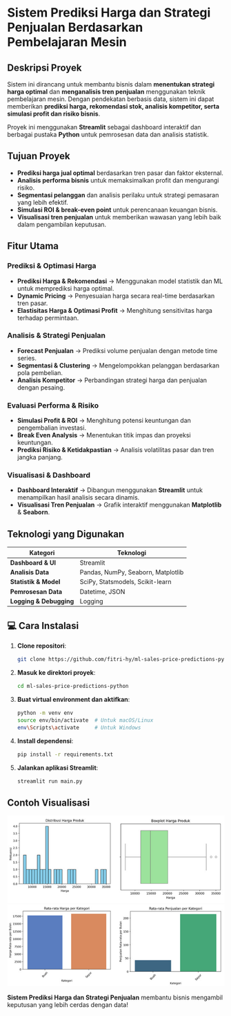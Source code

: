 # Sistem Prediksi Harga dan Strategi Penjualan Berdasarkan Pembelajaran Mesin  

## Deskripsi Proyek  
Sistem ini dirancang untuk membantu bisnis dalam **menentukan strategi harga optimal** dan **menganalisis tren penjualan** menggunakan teknik pembelajaran mesin. Dengan pendekatan berbasis data, sistem ini dapat memberikan **prediksi harga, rekomendasi stok, analisis kompetitor, serta simulasi profit dan risiko bisnis**.  

Proyek ini menggunakan **Streamlit** sebagai dashboard interaktif dan berbagai pustaka **Python** untuk pemrosesan data dan analisis statistik.  

## Tujuan Proyek  
- **Prediksi harga jual optimal** berdasarkan tren pasar dan faktor eksternal.  
- **Analisis performa bisnis** untuk memaksimalkan profit dan mengurangi risiko.  
- **Segmentasi pelanggan** dan analisis perilaku untuk strategi pemasaran yang lebih efektif.  
- **Simulasi ROI & break-even point** untuk perencanaan keuangan bisnis.  
- **Visualisasi tren penjualan** untuk memberikan wawasan yang lebih baik dalam pengambilan keputusan.  

## Fitur Utama  

### **Prediksi & Optimasi Harga**  
- **Prediksi Harga & Rekomendasi** → Menggunakan model statistik dan ML untuk memprediksi harga optimal.  
- **Dynamic Pricing** → Penyesuaian harga secara real-time berdasarkan tren pasar.  
- **Elastisitas Harga & Optimasi Profit** → Menghitung sensitivitas harga terhadap permintaan.  

### **Analisis & Strategi Penjualan**  
- **Forecast Penjualan** → Prediksi volume penjualan dengan metode time series.  
- **Segmentasi & Clustering** → Mengelompokkan pelanggan berdasarkan pola pembelian.  
- **Analisis Kompetitor** → Perbandingan strategi harga dan penjualan dengan pesaing.  

### **Evaluasi Performa & Risiko**  
- **Simulasi Profit & ROI** → Menghitung potensi keuntungan dan pengembalian investasi.  
- **Break Even Analysis** → Menentukan titik impas dan proyeksi keuntungan.  
- **Prediksi Risiko & Ketidakpastian** → Analisis volatilitas pasar dan tren jangka panjang.  

### **Visualisasi & Dashboard**  
- **Dashboard Interaktif** → Dibangun menggunakan **Streamlit** untuk menampilkan hasil analisis secara dinamis.  
- **Visualisasi Tren Penjualan** → Grafik interaktif menggunakan **Matplotlib** & **Seaborn**.  

## Teknologi yang Digunakan  

| **Kategori**     | **Teknologi** |
|-----------------|--------------|
| **Dashboard & UI** | Streamlit |
| **Analisis Data** | Pandas, NumPy, Seaborn, Matplotlib |
| **Statistik & Model** | SciPy, Statsmodels, Scikit-learn |
| **Pemrosesan Data** | Datetime, JSON |
| **Logging & Debugging** | Logging |

## 💻 Cara Instalasi  

1. **Clone repositori**:  
   ```sh
   git clone https://github.com/fitri-hy/ml-sales-price-predictions-python.git
   ```
2. **Masuk ke direktori proyek**:  
   ```sh
   cd ml-sales-price-predictions-python
   ```
3. **Buat virtual environment dan aktifkan**:  
   ```sh
   python -m venv env
   source env/bin/activate  # Untuk macOS/Linux
   env\Scripts\activate     # Untuk Windows
   ```
4. **Install dependensi**:  
   ```sh
   pip install -r requirements.txt
   ```
5. **Jalankan aplikasi Streamlit**:  
   ```sh
   streamlit run main.py
   ```

## Contoh Visualisasi  

<img src="./ss/1.jpg">
<img src="./ss/2.jpg">

**Sistem Prediksi Harga dan Strategi Penjualan** membantu bisnis mengambil keputusan yang lebih cerdas dengan data!  